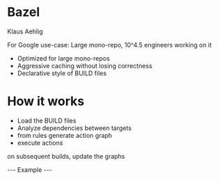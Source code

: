 # Bazel

Klaus Aehlig

For Google use-case: Large mono-repo, 10^4.5 engineers working on it 

* Optimized for large mono-repos
* Aggressive caching without losing correctness
* Declarative style of BUILD files

# How it works

* Load the BUILD files
* Analyze dependencies between targets
* from rules generate action graph
* execute actions

on subsequent builds, update the graphs

--- Example ---

